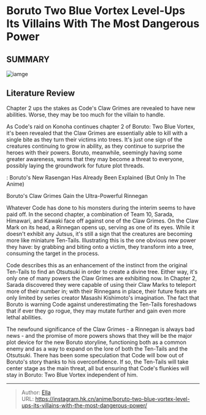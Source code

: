 # Boruto Two Blue Vortex Level-Ups Its Villains With The Most Dangerous Power


## SUMMARY 

![iamge](https://static1.srcdn.com/wordpress/wp-content/uploads/2023/09/boruto-s-code-and-the-ten-tails-with-rinnegan.jpg)

## Literature Review

Chapter 2 ups the stakes as Code&#39;s Claw Grimes are revealed to have new abilities. Worse, they may be too much for the villain to handle.





As Code&#39;s raid on Konoha continues chapter 2 of Boruto: Two Blue Vortex, it&#39;s been revealed that the Claw Grimes are essentially able to kill with a single bite as they turn their victims into trees. It&#39;s just one sign of the creatures continuing to grow in ability, as they continue to surprise the heroes with their powers. Boruto, meanwhile, seemingly having some greater awareness, warns that they may become a threat to everyone, possibly laying the groundwork for future plot threads.




 : Boruto&#39;s New Rasengan Has Already Been Explained (But Only In The Anime)


 Boruto&#39;s Claw Grimes Gain the Ultra-Powerful Rinnegan 
          

Whatever Code has done to his monsters during the interim seems to have paid off. In the second chapter, a combination of Team 10, Sarada, Himawari, and Kawaki face off against one of the Claw Grimes. On the Claw Mark on its head, a Rinnegan opens up, serving as one of its eyes. While it doesn&#39;t exhibit any Jutsus, it&#39;s still a sign that the creatures are becoming more like miniature Ten-Tails. Illustrating this is the one obvious new power they have: by grabbing and biting onto a victim, they transform into a tree, consuming the target in the process.

Code describes this as an enhancement of the instinct from the original Ten-Tails to find an Otsutsuki in order to create a divine tree. Either way, it&#39;s only one of many powers the Claw Grimes are exhibiting now. In Chapter 2, Sarada discovered they were capable of using their Claw Marks to teleport more of their number in; with their Rinnegans in place, their future feats are only limited by series creator Masashi Kishimoto&#39;s imagination. The fact that Boruto is warning Code against underestimating the Ten-Tails foreshadows that if ever they go rogue, they may mutate further and gain even more lethal abilities.




The newfound significance of the Claw Grimes - a Rinnegan is always bad news - and the promise of more powers shows that they will be the major plot device for the new Boruto storyline, functioning both as a common enemy and as a way to expand on the lore of both the Ten-Tails and the Otsutsuki. There has been some speculation that Code will bow out of Boruto&#39;s story thanks to his overconfidence. If so, the Ten-Tails will take center stage as the main threat, all but ensuring that Code&#39;s flunkies will stay in Boruto: Two Blue Vortex independent of him.



---

> Author: [Ella](https://instagram.hk.cn/)  
> URL: https://instagram.hk.cn/anime/boruto-two-blue-vortex-level-ups-its-villains-with-the-most-dangerous-power/  

